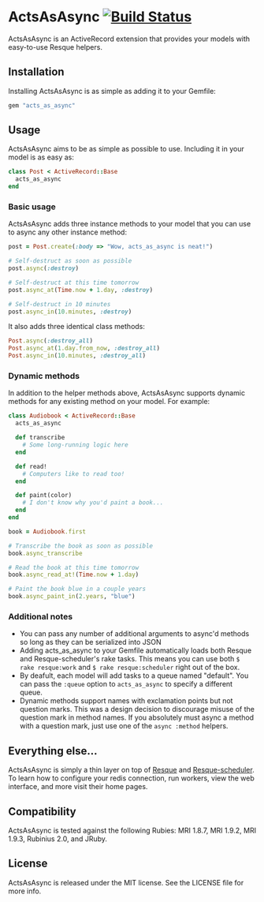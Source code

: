 # ActsAsAsync [![Build Status](https://secure.travis-ci.org/bloudermilk/acts_as_async.png?branch=master)][travis]

ActsAsAsync is an ActiveRecord extension that provides your models with
easy-to-use Resque helpers.

[travis]: http://travis-ci.org/bloudermilk/acts_as_async
[gemnasium]: https://gemnasium.com/bloudermilk/acts_as_async


## Installation

Installing ActsAsAsync is as simple as adding it to your Gemfile:

```ruby
gem "acts_as_async"
```


## Usage

ActsAsAsync aims to be as simple as possible to use. Including it in your model
is as easy as:

```ruby
class Post < ActiveRecord::Base
  acts_as_async
end
```

### Basic usage

ActsAsAsync adds three instance methods to your model that you can use to async
any other instance method:

```ruby
post = Post.create(:body => "Wow, acts_as_async is neat!")

# Self-destruct as soon as possible
post.async(:destroy)

# Self-destruct at this time tomorrow
post.async_at(Time.now + 1.day, :destroy)

# Self-destruct in 10 minutes
post.async_in(10.minutes, :destroy)
```

It also adds three identical class methods:

```ruby
Post.async(:destroy_all)
Post.async_at(1.day.from_now, :destroy_all)
Post.async_in(10.minutes, :destroy_all)
```

### Dynamic methods

In addition to the helper methods above, ActsAsAsync supports dynamic methods
for any existing method on your model. For example:

```ruby
class Audiobook < ActiveRecord::Base
  acts_as_async

  def transcribe
	# Some long-running logic here
  end

  def read!
	# Computers like to read too!
  end

  def paint(color)
	# I don't know why you'd paint a book...
  end
end

book = Audiobook.first

# Transcribe the book as soon as possible
book.async_transcribe

# Read the book at this time tomorrow
book.async_read_at!(Time.now + 1.day)

# Paint the book blue in a couple years
book.async_paint_in(2.years, "blue")
```

### Additional notes

  * You can pass any number of additional arguments to async'd methods so long
    as they can be serialized into JSON
  * Adding acts_as_async to your Gemfile automatically loads both Resque and
    Resque-scheduler's rake tasks. This means you can use both
    `$ rake resque:work` and `$ rake resque:scheduler` right out of the box.
  * By deafult, each model will add tasks to a queue named "default". You can
	pass the `:queue` option to `acts_as_async` to specify a different queue.
  * Dynamic methods support names with exclamation points but not question
    marks. This was a design decision to discourage misuse of the question mark
    in method names. If you absolutely must async a method with a question mark,
    just use one of the `async :method` helpers.


## Everything else...

ActsAsAsync is simply a thin layer on top of [Resque][resque] and
[Resque-scheduler][resque_scheduler]. To learn how to configure your redis
connection, run workers, view the web interface, and more visit their home
pages.

[resque]: https://github.com/defunkt/resque
[resque_scheduler]: https://github.com/bvandenbos/resque-scheduler


## Compatibility

ActsAsAsync is tested against the following Rubies: MRI 1.8.7, MRI 1.9.2,
MRI 1.9.3, Rubinius 2.0, and JRuby.


## License

ActsAsAsync is released under the MIT license. See the LICENSE file for more
info.
